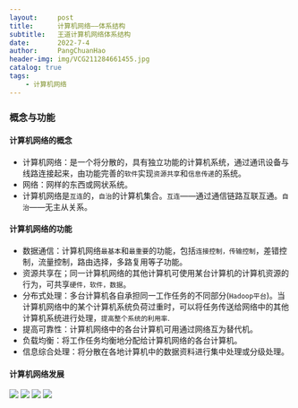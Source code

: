 ```yaml
---
layout:     post
title:      计算机网络——体系结构
subtitle:   王道计算机网络体系结构
date:       2022-7-4
author:     PangChuanHao
header-img: img/VCG211284661455.jpg
catalog: true
tags:                              
    - 计算机网络
---
```


### 概念与功能
#### 计算机网络的概念

* 计算机网络：是一个将分散的，具有独立功能的计算机系统，通过通讯设备与线路连接起来，由功能完善的`软件`实现`资源共享`和`信息传递`的系统。
* 网络：网样的东西或网状系统。
* 计算机网络是`互连`的，`自治`的计算机集合。`互连`——通过通信链路互联互通。`自治`——无主从关系。

#### 计算机网络的功能
* 数据通信：计算机网络`最基本`和`最重要`的功能，包括`连接控制，传输控制`，差错控制，流量控制，路由选择，多路复用等子功能。
* 资源共享在；同一计算机网络的其他计算机可使用某台计算机的计算机资源的行为，可共享`硬件，软件，数据`。
* 分布式处理：多台计算机各自承担同一工作任务的不同部分(`Hadoop平台`)。当计算机网络中的某个计算机系统负荷过重时，可以将任务传送给网络中的其他计算机系统进行处理，`提高整个系统的利用率`.
* 提高可靠性：计算机网络中的各台计算机可用通过网络互为替代机。
* 负载均衡：将工作任务均衡地分配给计算机网络的各台计算机。
* 信息综合处理：将分散在各地计算机中的数据资料进行集中处理或分级处理。
#### 计算机网络发展
![](img/001)
![](img/002)
![](img/003)
![](img/04)
